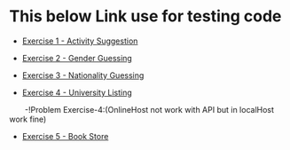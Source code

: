 # This below Link use for testing code 

<a href="https://chang-sys-symmetrical-garbanzo-w5wjpgj65pjcv5gj-5504.preview.app.github.dev/Ex1/ex1.html" target="_blank">
  <ul>
    <li>Exercise 1 - Activity Suggestion</li>
  </ul>
</a>
<a href="https://chang-sys-symmetrical-garbanzo-w5wjpgj65pjcv5gj-5504.preview.app.github.dev/Ex2/ex2.html" target="_blank">
  <ul>
    <li>Exercise 2 - Gender Guessing</li>
  </ul>
</a>
<a href="https://chang-sys-symmetrical-garbanzo-w5wjpgj65pjcv5gj-5504.preview.app.github.dev/Ex3/ex3.html" target="_blank">
  <ul>
    <li>Exercise 3 - Nationality Guessing</li>
  </ul>
</a>
<a href="https://chang-sys-symmetrical-garbanzo-w5wjpgj65pjcv5gj-5504.preview.app.github.dev/Ex4/ex4.html" target="_blank">
  <ul>
    <li>Exercise 4 - University Listing</li>
  </ul>
</a>
  <p>&emsp;&emsp;-!Problem Exercise-4:(OnlineHost not work with API but in localHost work fine)</p>
<a href="https://chang-sys-symmetrical-garbanzo-w5wjpgj65pjcv5gj-5504.preview.app.github.dev/Ex5/ex5.html" target="_blank">
  <ul>
    <li>Exercise 5 - Book Store</li>
  </ul>
</a>

